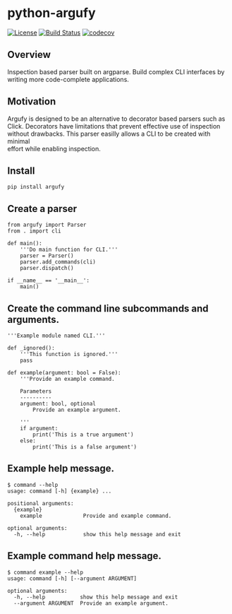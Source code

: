# python-argufy

[![License](https://img.shields.io/badge/License-Apache%202.0-blue.svg)](https://opensource.org/licenses/Apache-2.0)
[![Build Status](https://travis-ci.org/kuwv/python-argufy.svg?branch=master)](https://travis-ci.org/kuwv/python-argufy)
[![codecov](https://codecov.io/gh/kuwv/python-argufy/branch/master/graph/badge.svg)](https://codecov.io/gh/kuwv/python-argufy)

## Overview

Inspection based parser built on argparse. Build complex CLI interfaces by  
writing more code-complete applications.

## Motivation

Argufy is designed to be an alternative to decorator based parsers such as  
Click. Decorators have limitations that prevent effective use of inspection  
without drawbacks. This parser easilly allows a CLI to be created with minimal  
effort while enabling inspection.

## Install

`pip install argufy`

## Create a parser

```
from argufy import Parser
from . import cli

def main():
    '''Do main function for CLI.'''
    parser = Parser()
    parser.add_commands(cli)
    parser.dispatch()

if __name__ == '__main__':
    main()
```

## Create the command line subcommands and arguments.

```
'''Example module named CLI.'''

def _ignored():
    '''This function is ignored.'''
    pass

def example(argument: bool = False):
    '''Provide an example command.

    Parameters
    ----------
    argument: bool, optional
        Provide an example argument.

    '''
    if argument:
        print('This is a true argument')
    else:
        print('This is a false argument')
```

## Example help message.

```
$ command --help
usage: command [-h] {example} ...

positional arguments:
  {example}
    example             Provide and example command.

optional arguments:
  -h, --help            show this help message and exit
```

## Example command help message.

```
$ command example --help
usage: command [-h] [--argument ARGUMENT]

optional arguments:
  -h, --help           show this help message and exit
  --argument ARGUMENT  Provide an example argument.
```

